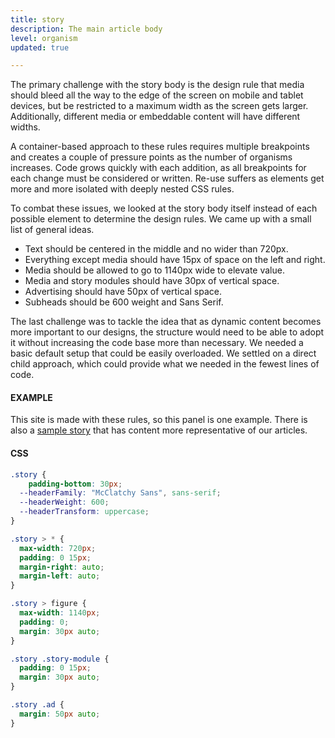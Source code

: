 ```yaml
---
title: story
description: The main article body
level: organism
updated: true

---
```

The primary challenge with the story body is the design rule that media should bleed all the way to the edge of the screen on mobile and tablet devices, but be restricted to a maximum width as the screen gets larger. Additionally, different media or embeddable content will have different widths. 

A container-based approach to these rules requires multiple breakpoints and creates a couple of pressure points as the number of organisms increases. Code grows quickly with each addition, as all breakpoints for each change must be considered or written. Re-use suffers as elements get more and more isolated with deeply nested CSS rules.

To combat these issues, we looked at the story body itself instead of each possible element to determine the design rules. We came up with a small list of general ideas.

+ Text should be centered in the middle and no wider than 720px.
+ Everything except media should have 15px of space on the left and right.
+ Media should be allowed to go to 1140px wide to elevate value.
+ Media and story modules should have 30px of vertical space.
+ Advertising should have 50px of vertical space.
+ Subheads should be 600 weight and Sans Serif.

The last challenge was to tackle the idea that as dynamic content becomes more important to our designs, the structure would need to be able to adopt it without increasing the code base more than necessary. We needed a basic default setup that could be easily overloaded. We settled on a direct child approach, which could provide what we needed in the fewest lines of code.

#### EXAMPLE

This site is made with these rules, so this panel is one example. There is also a [sample story](/saratoga/sample/) that has content more representative of our articles. 

#### CSS
```css
.story {
	padding-bottom: 30px;
  --headerFamily: "McClatchy Sans", sans-serif;
  --headerWeight: 600;
  --headerTransform: uppercase;
}

.story > * {
  max-width: 720px;
  padding: 0 15px;
  margin-right: auto;
  margin-left: auto;
}

.story > figure {
  max-width: 1140px;
  padding: 0;
  margin: 30px auto;
}

.story .story-module {
  padding: 0 15px;
  margin: 30px auto;
}

.story .ad {
  margin: 50px auto;
}
```
